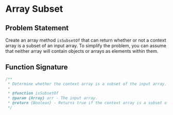 # Array Subset

## Problem Statement

Create an array method `isSubsetOf` that can return whether or not a context array is a subset of an input array. To simplify the problem, you can assume that neither array will contain objects or arrays as elements within them.

## Function Signature

```javascript
/**
 * Determine whether the context array is a subset of the input array.
 *
 * @function isSubsetOf
 * @param {Array} arr - The input array.
 * @return {Boolean} - Returns true if the context array is a subset of the input array, false otherwise.
 */
